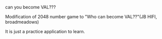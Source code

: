 can you become VAL???

Modification of 2048 number game to "Who can become VAL??"(JB HIFI, broadmeadows)

It is just a practice application to learn.
